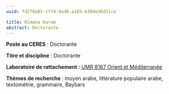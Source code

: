 ```yaml
---
uuid: fd2f8a01-cff4-4ad6-a165-6304e36d31ce

title: Rimane Karam
abstract: Doctorante
---
```


**Poste au CERES** : Doctorante

**Titre et discipline** : Doctorante

**Laboratoire de rattachement :** [UMR 8167 Orient et Méditerranée](https://www.orient-mediterranee.com/presentation/)

**Thèmes de recherche** : moyen arabe, littérature populaire arabe, textométrie, grammaire, Baybars